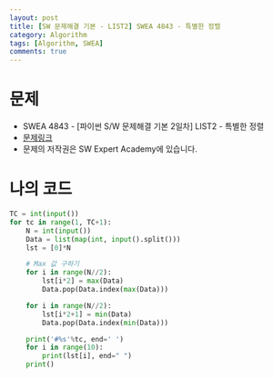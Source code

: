 ```yaml
---
layout: post
title: [SW 문제해결 기본 - LIST2] SWEA 4843 - 특별한 정렬
category: Algorithm
tags: [Algorithm, SWEA]
comments: true
---
```




# 문제

-  SWEA 4843 - [파이썬 S/W 문제해결 기본 2일차] LIST2 - 특별한 정렬
-  [문제링크](https://www.swexpertacademy.com/main/learn/course/subjectDetail.do?courseId=AVuPDN86AAXw5UW6&subjectId=AWOVF-WqqecDFAWg)
-  문제의 저작권은 SW Expert Academy에 있습니다.



# 나의 코드


```python
TC = int(input())
for tc in range(1, TC+1):
    N = int(input())
    Data = list(map(int, input().split()))
    lst = [0]*N

    # Max 값 구하기
    for i in range(N//2):
        lst[i*2] = max(Data)
        Data.pop(Data.index(max(Data)))

    for i in range(N//2):
        lst[i*2+1] = min(Data)
        Data.pop(Data.index(min(Data)))

    print('#%s'%tc, end=' ')
    for i in range(10):
        print(lst[i], end=" ")
    print()
```
